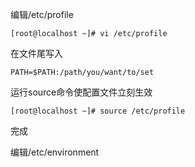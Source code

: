 
编辑/etc/profile
```
[root@localhost ~]# vi /etc/profile
```
在文件尾写入
```
PATH=$PATH:/path/you/want/to/set
```
运行source命令使配置文件立刻生效
```
[root@localhost ~]# source /etc/profile
```
完成

编辑/etc/environment